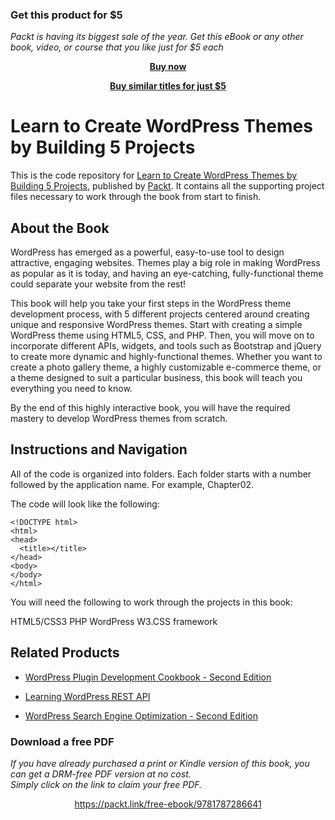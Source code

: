 
### Get this product for $5

<i>Packt is having its biggest sale of the year. Get this eBook or any other book, video, or course that you like just for $5 each</i>


<b><p align='center'>[Buy now](https://packt.link/9781787286641)</p></b>


<b><p align='center'>[Buy similar titles for just $5](https://subscription.packtpub.com/search)</p></b>


# Learn to Create WordPress Themes by Building 5 Projects
This is the code repository for [Learn to Create WordPress Themes by Building 5 Projects](https://www.packtpub.com/web-development/learn-create-wordpress-themes-building-5-projects?utm_source=github&utm_medium=repository&utm_campaign=9781787286641), published by [Packt](https://www.packtpub.com/?utm_source=github). It contains all the supporting project files necessary to work through the book from start to finish.
## About the Book
WordPress has emerged as a powerful, easy-to-use tool to design attractive, engaging websites. Themes play a big role in making WordPress as popular as it is today, and having an eye-catching, fully-functional theme could separate your website from the rest!

This book will help you take your first steps in the WordPress theme development process, with 5 different projects centered around creating unique and responsive WordPress themes. Start with creating a simple WordPress theme using HTML5, CSS, and PHP. Then, you will move on to incorporate different APIs, widgets, and tools such as Bootstrap and jQuery to create more dynamic and highly-functional themes. Whether you want to create a photo gallery theme, a highly customizable e-commerce theme, or a theme designed to suit a particular business, this book will teach you everything you need to know.

By the end of this highly interactive book, you will have the required mastery to develop WordPress themes from scratch.
## Instructions and Navigation
All of the code is organized into folders. Each folder starts with a number followed by the application name. For example, Chapter02.



The code will look like the following:
```
<!DOCTYPE html>
<html>
<head>
  <title></title>
</head>
<body>
</body>
</html>
```

You will need the following to work through the projects in this book:

HTML5/CSS3
PHP
WordPress
W3.CSS framework

## Related Products
* [WordPress Plugin Development Cookbook - Second Edition](https://www.packtpub.com/web-development/wordpress-plugin-development-cookbook-second-edition?utm_source=github&utm_medium=repository&utm_campaign=9781788291187)

* [Learning WordPress REST API](https://www.packtpub.com/web-development/learning-wordpress-rest-api?utm_source=github&utm_medium=repository&utm_campaign=9781786469243)

* [WordPress Search Engine Optimization - Second Edition](https://www.packtpub.com/web-development/wordpress-search-engine-optimization-second-edition?utm_source=github&utm_medium=repository&utm_campaign=9781785887642)

### Download a free PDF

 <i>If you have already purchased a print or Kindle version of this book, you can get a DRM-free PDF version at no cost.<br>Simply click on the link to claim your free PDF.</i>
<p align="center"> <a href="https://packt.link/free-ebook/9781787286641">https://packt.link/free-ebook/9781787286641 </a> </p>